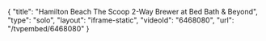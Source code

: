 {
    "title": "Hamilton Beach The Scoop 2-Way Brewer at Bed Bath & Beyond",
    "type": "solo",
    "layout": "iframe-static",
    "videoId": "6468080",
    "url": "\/tvpembed\/6468080"
}